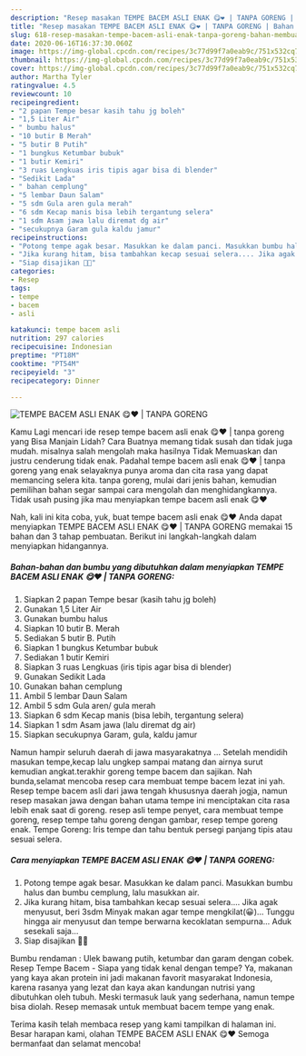 ```yaml
---
description: "Resep masakan TEMPE BACEM ASLI ENAK 😋❤ | TANPA GORENG | Bahan Membuat TEMPE BACEM ASLI ENAK 😋❤ | TANPA GORENG Yang Enak Banget"
title: "Resep masakan TEMPE BACEM ASLI ENAK 😋❤ | TANPA GORENG | Bahan Membuat TEMPE BACEM ASLI ENAK 😋❤ | TANPA GORENG Yang Enak Banget"
slug: 618-resep-masakan-tempe-bacem-asli-enak-tanpa-goreng-bahan-membuat-tempe-bacem-asli-enak-tanpa-goreng-yang-enak-banget
date: 2020-06-16T16:37:30.060Z
image: https://img-global.cpcdn.com/recipes/3c77d99f7a0eab9c/751x532cq70/tempe-bacem-asli-enak-😋❤-tanpa-goreng-foto-resep-utama.jpg
thumbnail: https://img-global.cpcdn.com/recipes/3c77d99f7a0eab9c/751x532cq70/tempe-bacem-asli-enak-😋❤-tanpa-goreng-foto-resep-utama.jpg
cover: https://img-global.cpcdn.com/recipes/3c77d99f7a0eab9c/751x532cq70/tempe-bacem-asli-enak-😋❤-tanpa-goreng-foto-resep-utama.jpg
author: Martha Tyler
ratingvalue: 4.5
reviewcount: 10
recipeingredient:
- "2 papan Tempe besar kasih tahu jg boleh"
- "1,5 Liter Air"
- " bumbu halus"
- "10 butir B Merah"
- "5 butir B Putih"
- "1 bungkus Ketumbar bubuk"
- "1 butir Kemiri"
- "3 ruas Lengkuas iris tipis agar bisa di blender"
- "Sedikit Lada"
- " bahan cemplung"
- "5 lembar Daun Salam"
- "5 sdm Gula aren gula merah"
- "6 sdm Kecap manis bisa lebih tergantung selera"
- "1 sdm Asam jawa lalu diremat dg air"
- "secukupnya Garam gula kaldu jamur"
recipeinstructions:
- "Potong tempe agak besar. Masukkan ke dalam panci. Masukkan bumbu halus dan bumbu cemplung, lalu masukkan air."
- "Jika kurang hitam, bisa tambahkan kecap sesuai selera.... Jika agak menyusut, beri 3sdm Minyak makan agar tempe mengkilat(😀)... Tunggu hingga air menyusut dan tempe berwarna kecoklatan sempurna... Aduk sesekali saja..."
- "Siap disajikan 💋😆"
categories:
- Resep
tags:
- tempe
- bacem
- asli

katakunci: tempe bacem asli 
nutrition: 297 calories
recipecuisine: Indonesian
preptime: "PT18M"
cooktime: "PT54M"
recipeyield: "3"
recipecategory: Dinner

---
```



![TEMPE BACEM ASLI ENAK 😋❤ | TANPA GORENG](https://img-global.cpcdn.com/recipes/3c77d99f7a0eab9c/751x532cq70/tempe-bacem-asli-enak-😋❤-tanpa-goreng-foto-resep-utama.jpg)

Kamu Lagi mencari ide resep tempe bacem asli enak 😋❤ | tanpa goreng yang Bisa Manjain Lidah? Cara Buatnya memang tidak susah dan tidak juga mudah. misalnya salah mengolah maka hasilnya Tidak Memuaskan dan justru cenderung tidak enak. Padahal tempe bacem asli enak 😋❤ | tanpa goreng yang enak selayaknya punya aroma dan cita rasa yang dapat memancing selera kita.
 tanpa goreng, mulai dari jenis bahan, kemudian pemilihan bahan segar sampai cara mengolah dan menghidangkannya. Tidak usah pusing jika mau menyiapkan tempe bacem asli enak 😋❤ 

Nah, kali ini kita coba, yuk, buat tempe bacem asli enak 😋❤  Anda dapat menyiapkan TEMPE BACEM ASLI ENAK 😋❤ | TANPA GORENG memakai 15 bahan dan 3 tahap pembuatan. Berikut ini langkah-langkah dalam menyiapkan hidangannya.

<!--inarticleads1-->

##### Bahan-bahan dan bumbu yang dibutuhkan dalam menyiapkan TEMPE BACEM ASLI ENAK 😋❤ | TANPA GORENG:

1. Siapkan 2 papan Tempe besar (kasih tahu jg boleh)
1. Gunakan 1,5 Liter Air
1. Gunakan  bumbu halus
1. Siapkan 10 butir B. Merah
1. Sediakan 5 butir B. Putih
1. Siapkan 1 bungkus Ketumbar bubuk
1. Sediakan 1 butir Kemiri
1. Siapkan 3 ruas Lengkuas (iris tipis agar bisa di blender)
1. Gunakan Sedikit Lada
1. Gunakan  bahan cemplung
1. Ambil 5 lembar Daun Salam
1. Ambil 5 sdm Gula aren/ gula merah
1. Siapkan 6 sdm Kecap manis (bisa lebih, tergantung selera)
1. Siapkan 1 sdm Asam jawa (lalu diremat dg air)
1. Siapkan secukupnya Garam, gula, kaldu jamur


Namun hampir seluruh daerah di jawa masyarakatnya … Setelah mendidih masukan tempe,kecap lalu ungkep sampai matang dan airnya surut kemudian angkat.terakhir goreng tempe bacem dan sajikan. Nah bunda,selamat mencoba resep cara membuat tempe bacem lezat ini yah. Resep tempe bacem asli dari jawa tengah khususnya daerah jogja, namun resep masakan jawa dengan bahan utama tempe ini menciptakan cita rasa lebih enak saat di goreng. resep asli tempe penyet, cara membuat tempe goreng, resep tempe tahu goreng dengan gambar, resep tempe goreng enak. Tempe Goreng: Iris tempe dan tahu bentuk persegi panjang tipis atau sesuai selera. 

<!--inarticleads2-->

##### Cara menyiapkan TEMPE BACEM ASLI ENAK 😋❤ | TANPA GORENG:

1. Potong tempe agak besar. Masukkan ke dalam panci. Masukkan bumbu halus dan bumbu cemplung, lalu masukkan air.
1. Jika kurang hitam, bisa tambahkan kecap sesuai selera.... Jika agak menyusut, beri 3sdm Minyak makan agar tempe mengkilat(😀)... Tunggu hingga air menyusut dan tempe berwarna kecoklatan sempurna... Aduk sesekali saja...
1. Siap disajikan 💋😆


Bumbu rendaman : Ulek bawang putih, ketumbar dan garam dengan cobek. Resep Tempe Bacem - Siapa yang tidak kenal dengan tempe? Ya, makanan yang kaya akan protein ini jadi makanan favorit masyarakat Indonesia, karena rasanya yang lezat dan kaya akan kandungan nutrisi yang dibutuhkan oleh tubuh. Meski termasuk lauk yang sederhana, namun tempe bisa diolah. Resep memasak untuk membuat bacem tempe yang enak. 

Terima kasih telah membaca resep yang kami tampilkan di halaman ini. Besar harapan kami, olahan TEMPE BACEM ASLI ENAK 😋❤  Semoga bermanfaat dan selamat mencoba!
